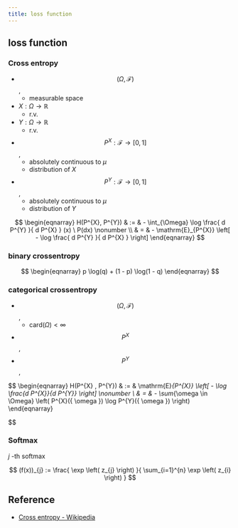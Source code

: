 ```yaml
---
title: loss function
---
```


## loss function


### Cross entropy
* $$(\Omega, \mathcal{F})$$,
    * measurable space
* $X: \Omega \rightarrow \mathbb{R}$
    * r.v.
* $Y: \Omega \rightarrow \mathbb{R}$
    * r.v.
* $$P^{X}: \mathcal{F} \rightarrow [0, 1]$$,
    * absolutely continuous to $\mu$
    * distribution of $X$
* $$P^{Y}: \mathcal{F} \rightarrow [0, 1]$$,
    * absolutely continuous to $\mu$
    * distribution of $Y$

$$
\begin{eqnarray}
    H(P^{X}, P^{Y})
    & := &
        -
        \int_{\Omega}
            \log
            \frac{
                d P^{Y}
            }{
                d P^{X}
            }
            (x)
        \ P(dx)
    \nonumber
    \\
    & = &
        -
        \mathrm{E}_{P^{X}}
        \left[
            -
            \log
            \frac{
                d P^{Y}
            }{
                d P^{X}
            }
        \right]
\end{eqnarray}
$$


### binary crossentropy

$$
\begin{eqnarray}
    p \log(q)
    +
    (1 - p) \log(1 - q)
\end{eqnarray}
$$

### categorical crossentropy
* $$(\Omega, \mathcal{F})$$,
    * $\mathrm{card}(\Omega) < \infty$
* $$P^{X}$$,
* $$P^{Y}$$,

$$
\begin{eqnarray}
    H(P^{X} , P^{Y})
    & := &
        \mathrm{E}_{P^{X}}
        \left[
            -
            \log
            \frac{d P^{X}}{d P^{Y}}
        \right]
    \nonumber
    \\
    & = &
        -
        \sum_{\omega \in \Omega}
            \left(
                P^{X}(\{ \omega \})
                \log P^{Y}(\{ \omega \})
            \right)
\end{eqnarray}

$$

### Softmax
$j$ -th softmax

$$
    (f(x))_{j}
    :=
    \frac{
        \exp
        \left(
            z_{j}
        \right)
    }{
        \sum_{i=1}^{n}
            \exp
            \left(
                z_{i}
            \right)
    }
$$

## Reference
* [Cross entropy - Wikipedia](https://en.wikipedia.org/wiki/Cross_entropy)
